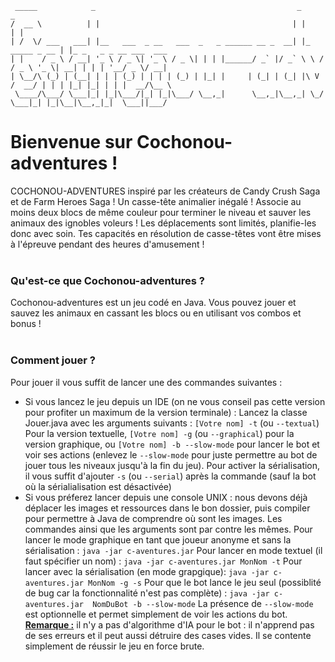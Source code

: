 ````
 _____            _                                             _                 _                       
/  __ \          | |                                           | |               | |                      
| /  \/ ___   ___| |__   ___  _ __   ___  _   _ ______ __ _  __| |_   _____ _ __ | |_ _   _ _ __ ___  ___ 
| |    / _ \ / __| '_ \ / _ \| '_ \ / _ \| | | |______/ _` |/ _` \ \ / / _ \ '_ \| __| | | | '__/ _ \/ __|
| \__/\ (_) | (__| | | | (_) | | | | (_) | |_| |     | (_| | (_| |\ V /  __/ | | | |_| |_| | | |  __/\__ \
 \____/\___/ \___|_| |_|\___/|_| |_|\___/ \__,_|      \__,_|\__,_| \_/ \___|_| |_|\__|\__,_|_|  \___||___/
````

# Bienvenue sur Cochonou-adventures !

COCHONOU-ADVENTURES inspiré par les créateurs de Candy Crush Saga et de Farm Heroes Saga !
Un casse-tête animalier inégalé !
Associe au moins deux blocs de même
couleur pour terminer le niveau et sauver les animaux des ignobles
voleurs ! Les déplacements sont limités, planifie-les donc avec
soin. Tes capacités en résolution de casse-têtes vont être mises à
l'épreuve pendant des heures d'amusement !
<br/>
<br/>

### Qu'est-ce que Cochonou-adventures ?

Cochonou-adventures est un jeu codé en Java.
Vous pouvez jouer et sauvez les animaux en cassant les blocs ou en utilisant vos combos et bonus !
<br/>
<br/>

### Comment jouer ?

Pour jouer il vous suffit de lancer une des commandes suivantes :

- Si vous lancez le jeu depuis un IDE (on ne vous conseil pas cette version pour profiter un maximum de la version terminale) :
 Lancez la classe Jouer.java avec les arguments suivants :
  `[Votre nom] -t` (ou `--textual`) Pour la version textuelle, `[Votre nom] -g` (ou `--graphical`) pour la version graphique, ou `[Votre nom] -b --slow-mode` pour lancer le bot et voir ses actions (enlevez le `--slow-mode` pour juste permettre au bot de jouer tous les niveaux jusqu'à la fin du jeu).
  Pour activer la sérialisation, il vous suffit d'ajouter `-s` (ou `--serial`) après la commande (sauf la bot où la sérialialisation est désactivée)
- Si vous préferez lancer depuis une console UNIX :
  nous devons déjà déplacer les images et ressources dans le bon dossier, puis compiler pour permettre à Java de comprendre où sont les images.
  Les commandes ainsi que les arguments sont par contre les mêmes. 
  Pour lancer le mode graphique en tant que joueur anonyme et sans la sérialisation :
  `java -jar c-aventures.jar`
  Pour lancer en mode textuel (il faut spécifier un nom) :
  `java -jar c-aventures.jar MonNom -t`
  Pour lancer avec la sérialisation (en mode grapgique):
  `java -jar c-aventures.jar MonNom -g -s`
  Pour que le bot lance le jeu seul (possiblité de bug car la fonctionnalité n'est pas complète) :
  `java -jar c-aventures.jar  NomDuBot -b --slow-mode`
  La présence de `--slow-mode` est optionnelle et permet simplement de voir les actions du bot.
  **<u>Remarque :**</u> il n'y a pas d'algorithme d'IA pour le bot : il n'apprend pas de ses erreurs et il peut aussi détruire des cases vides. Il se contente simplement de réussir le jeu en force brute.
